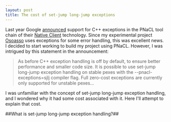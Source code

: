 ```yaml
---
layout: post
title: The cost of set-jump long-jump exceptions
---
```

Last year Google [announced](https://groups.google.com/forum/#!topic/native-client-discuss/0spfg6O04FM) support for C++ exceptions in the PNaCL tool chain of their [Native Client](https://developer.chrome.com/native-client/overview) technology. Since my experimental project [Osoasso](https://github.com/joshpeterson/osoasso) uses exceptions for some error handling, this was excellent news. I decided to start working to build my project using PNaCL. However, I was intrigued by this statement in the announcement:

> As before C++ exception handling is off by default, to ensure better 
performance and smaller code size. It is possible to use set-jump 
long-jump exception handling on stable pexes with the 
--pnacl-exceptions=sjlj compiler flag. Full zero-cost exceptions are 
currently only supported for unstable pexes...

I was unfamiliar with the concept of set-jump long-jump exception handling, and I wondered why it had some cost associated with it. Here I'll attempt to explain that cost.

##What is set-jump long-jump exception handling?##
